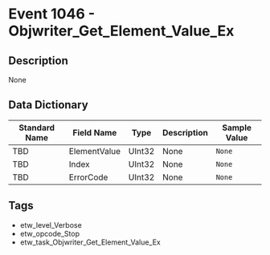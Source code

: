 # Event 1046 - Objwriter_Get_Element_Value_Ex

## Description
None

## Data Dictionary
|Standard Name|Field Name|Type|Description|Sample Value|
|---|---|---|---|---|
|TBD|ElementValue|UInt32|None|`None`|
|TBD|Index|UInt32|None|`None`|
|TBD|ErrorCode|UInt32|None|`None`|

## Tags
* etw_level_Verbose
* etw_opcode_Stop
* etw_task_Objwriter_Get_Element_Value_Ex